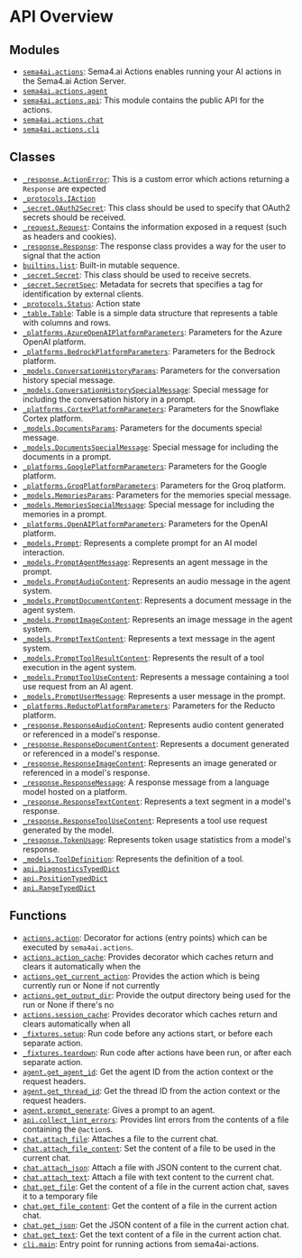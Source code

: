 <!-- markdownlint-disable -->

# API Overview

## Modules

- [`sema4ai.actions`](./sema4ai.actions.md#module-sema4aiactions): Sema4.ai Actions enables running your AI actions in the Sema4.ai Action Server.
- [`sema4ai.actions.agent`](./sema4ai.actions.agent.md#module-sema4aiactionsagent)
- [`sema4ai.actions.api`](./sema4ai.actions.api.md#module-sema4aiactionsapi): This module contains the public API for the actions.
- [`sema4ai.actions.chat`](./sema4ai.actions.chat.md#module-sema4aiactionschat)
- [`sema4ai.actions.cli`](./sema4ai.actions.cli.md#module-sema4aiactionscli)

## Classes

- [`_response.ActionError`](./sema4ai.actions._response.md#class-actionerror): This is a custom error which actions returning a `Response` are expected
- [`_protocols.IAction`](./sema4ai.actions._protocols.md#class-iaction)
- [`_secret.OAuth2Secret`](./sema4ai.actions._secret.md#class-oauth2secret): This class should be used to specify that OAuth2 secrets should be received.
- [`_request.Request`](./sema4ai.actions._request.md#class-request): Contains the information exposed in a request (such as headers and cookies).
- [`_response.Response`](./sema4ai.actions._response.md#class-response): The response class provides a way for the user to signal that the action
- [`builtins.list`](./builtins.md#class-list): Built-in mutable sequence.
- [`_secret.Secret`](./sema4ai.actions._secret.md#class-secret): This class should be used to receive secrets.
- [`_secret.SecretSpec`](./sema4ai.actions._secret.md#class-secretspec): Metadata for secrets that specifies a tag for identification by external clients.
- [`_protocols.Status`](./sema4ai.actions._protocols.md#class-status): Action state
- [`_table.Table`](./sema4ai.actions._table.md#class-table): Table is a simple data structure that represents a table with columns and rows.
- [`_platforms.AzureOpenAIPlatformParameters`](./sema4ai.actions.agent._platforms.md#class-azureopenaiplatformparameters): Parameters for the Azure OpenAI platform.
- [`_platforms.BedrockPlatformParameters`](./sema4ai.actions.agent._platforms.md#class-bedrockplatformparameters): Parameters for the Bedrock platform.
- [`_models.ConversationHistoryParams`](./sema4ai.actions.agent._models.md#class-conversationhistoryparams): Parameters for the conversation history special message.
- [`_models.ConversationHistorySpecialMessage`](./sema4ai.actions.agent._models.md#class-conversationhistoryspecialmessage): Special message for including the conversation history in a prompt.
- [`_platforms.CortexPlatformParameters`](./sema4ai.actions.agent._platforms.md#class-cortexplatformparameters): Parameters for the Snowflake Cortex platform.
- [`_models.DocumentsParams`](./sema4ai.actions.agent._models.md#class-documentsparams): Parameters for the documents special message.
- [`_models.DocumentsSpecialMessage`](./sema4ai.actions.agent._models.md#class-documentsspecialmessage): Special message for including the documents in a prompt.
- [`_platforms.GooglePlatformParameters`](./sema4ai.actions.agent._platforms.md#class-googleplatformparameters): Parameters for the Google platform.
- [`_platforms.GroqPlatformParameters`](./sema4ai.actions.agent._platforms.md#class-groqplatformparameters): Parameters for the Groq platform.
- [`_models.MemoriesParams`](./sema4ai.actions.agent._models.md#class-memoriesparams): Parameters for the memories special message.
- [`_models.MemoriesSpecialMessage`](./sema4ai.actions.agent._models.md#class-memoriesspecialmessage): Special message for including the memories in a prompt.
- [`_platforms.OpenAIPlatformParameters`](./sema4ai.actions.agent._platforms.md#class-openaiplatformparameters): Parameters for the OpenAI platform.
- [`_models.Prompt`](./sema4ai.actions.agent._models.md#class-prompt): Represents a complete prompt for an AI model interaction.
- [`_models.PromptAgentMessage`](./sema4ai.actions.agent._models.md#class-promptagentmessage): Represents an agent message in the prompt.
- [`_models.PromptAudioContent`](./sema4ai.actions.agent._models.md#class-promptaudiocontent): Represents an audio message in the agent system.
- [`_models.PromptDocumentContent`](./sema4ai.actions.agent._models.md#class-promptdocumentcontent): Represents a document message in the agent system.
- [`_models.PromptImageContent`](./sema4ai.actions.agent._models.md#class-promptimagecontent): Represents an image message in the agent system.
- [`_models.PromptTextContent`](./sema4ai.actions.agent._models.md#class-prompttextcontent): Represents a text message in the agent system.
- [`_models.PromptToolResultContent`](./sema4ai.actions.agent._models.md#class-prompttoolresultcontent): Represents the result of a tool execution in the agent system.
- [`_models.PromptToolUseContent`](./sema4ai.actions.agent._models.md#class-prompttoolusecontent): Represents a message containing a tool use request from an AI agent.
- [`_models.PromptUserMessage`](./sema4ai.actions.agent._models.md#class-promptusermessage): Represents a user message in the prompt.
- [`_platforms.ReductoPlatformParameters`](./sema4ai.actions.agent._platforms.md#class-reductoplatformparameters): Parameters for the Reducto platform.
- [`_response.ResponseAudioContent`](./sema4ai.actions.agent._response.md#class-responseaudiocontent): Represents audio content generated or referenced in a model's response.
- [`_response.ResponseDocumentContent`](./sema4ai.actions.agent._response.md#class-responsedocumentcontent): Represents a document generated or referenced in a model's response.
- [`_response.ResponseImageContent`](./sema4ai.actions.agent._response.md#class-responseimagecontent): Represents an image generated or referenced in a model's response.
- [`_response.ResponseMessage`](./sema4ai.actions.agent._response.md#class-responsemessage): A response message from a language model hosted on a platform.
- [`_response.ResponseTextContent`](./sema4ai.actions.agent._response.md#class-responsetextcontent): Represents a text segment in a model's response.
- [`_response.ResponseToolUseContent`](./sema4ai.actions.agent._response.md#class-responsetoolusecontent): Represents a tool use request generated by the model.
- [`_response.TokenUsage`](./sema4ai.actions.agent._response.md#class-tokenusage): Represents token usage statistics from a model's response.
- [`_models.ToolDefinition`](./sema4ai.actions.agent._models.md#class-tooldefinition): Represents the definition of a tool.
- [`api.DiagnosticsTypedDict`](./sema4ai.actions.api.md#class-diagnosticstypeddict)
- [`api.PositionTypedDict`](./sema4ai.actions.api.md#class-positiontypeddict)
- [`api.RangeTypedDict`](./sema4ai.actions.api.md#class-rangetypeddict)

## Functions

- [`actions.action`](./sema4ai.actions.md#function-action): Decorator for actions (entry points) which can be executed by `sema4ai.actions`.
- [`actions.action_cache`](./sema4ai.actions.md#function-action_cache): Provides decorator which caches return and clears it automatically when the
- [`actions.get_current_action`](./sema4ai.actions.md#function-get_current_action): Provides the action which is being currently run or None if not currently
- [`actions.get_output_dir`](./sema4ai.actions.md#function-get_output_dir): Provide the output directory being used for the run or None if there's no
- [`actions.session_cache`](./sema4ai.actions.md#function-session_cache): Provides decorator which caches return and clears automatically when all
- [`_fixtures.setup`](./sema4ai.actions._fixtures.md#function-setup): Run code before any actions start, or before each separate action.
- [`_fixtures.teardown`](./sema4ai.actions._fixtures.md#function-teardown): Run code after actions have been run, or after each separate action.
- [`agent.get_agent_id`](./sema4ai.actions.agent.md#function-get_agent_id): Get the agent ID from the action context or the request headers.
- [`agent.get_thread_id`](./sema4ai.actions.agent.md#function-get_thread_id): Get the thread ID from the action context or the request headers.
- [`agent.prompt_generate`](./sema4ai.actions.agent.md#function-prompt_generate): Gives a prompt to an agent.
- [`api.collect_lint_errors`](./sema4ai.actions.api.md#function-collect_lint_errors): Provides lint errors from the contents of a file containing the `@action`s.
- [`chat.attach_file`](./sema4ai.actions.chat.md#function-attach_file): Attaches a file to the current chat.
- [`chat.attach_file_content`](./sema4ai.actions.chat.md#function-attach_file_content): Set the content of a file to be used in the current chat.
- [`chat.attach_json`](./sema4ai.actions.chat.md#function-attach_json): Attach a file with JSON content to the current chat.
- [`chat.attach_text`](./sema4ai.actions.chat.md#function-attach_text): Attach a file with text content to the current chat.
- [`chat.get_file`](./sema4ai.actions.chat.md#function-get_file): Get the content of a file in the current action chat, saves it to a temporary file
- [`chat.get_file_content`](./sema4ai.actions.chat.md#function-get_file_content): Get the content of a file in the current action chat.
- [`chat.get_json`](./sema4ai.actions.chat.md#function-get_json): Get the JSON content of a file in the current action chat.
- [`chat.get_text`](./sema4ai.actions.chat.md#function-get_text): Get the text content of a file in the current action chat.
- [`cli.main`](./sema4ai.actions.cli.md#function-main): Entry point for running actions from sema4ai-actions.
